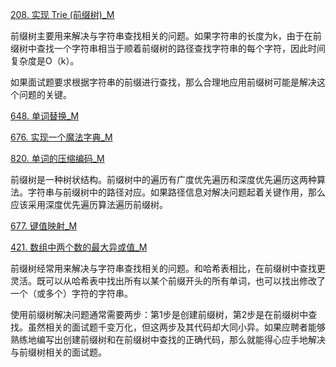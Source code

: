 [208. 实现 Trie (前缀树)_M](../explain/208.%20实现%20Trie%20(前缀树)_M.md)

前缀树主要用来解决与字符串查找相关的问题。如果字符串的长度为k，由于在前缀树中查找一个字符串相当于顺着前缀树的路径查找字符串的每个字符，因此时间复杂度是O（k）。

如果面试题要求根据字符串的前缀进行查找，那么合理地应用前缀树可能是解决这个问题的关键。

[648. 单词替换_M](../explain/648.%20单词替换_M.md)

[676. 实现一个魔法字典_M](../explain/676.%20实现一个魔法字典_M.md)

[820. 单词的压缩编码_M](../explain/820.%20单词的压缩编码_M.md)

前缀树是一种树状结构。前缀树中的遍历有广度优先遍历和深度优先遍历这两种算法。字符串与前缀树中的路径对应。如果路径信息对解决问题起着关键作用，那么应该采用深度优先遍历算法遍历前缀树。

[677. 键值映射_M](../explain/677.%20键值映射_M.md)

[421. 数组中两个数的最大异或值_M](../explain/421.%20数组中两个数的最大异或值_M.md)

前缀树经常用来解决与字符串查找相关的问题。和哈希表相比，在前缀树中查找更灵活。既可以从哈希表中找出所有以某个前缀开头的所有单词，也可以找出修改了一个（或多个）字符的字符串。

使用前缀树解决问题通常需要两步：第1步是创建前缀树，第2步是在前缀树中查找。虽然相关的面试题千变万化，但这两步及其代码却大同小异。如果应聘者能够熟练地编写出创建前缀树和在前缀树中查找的正确代码，那么就能得心应手地解决与前缀树相关的面试题。




